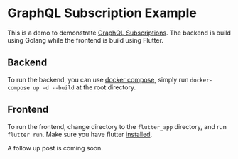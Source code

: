 # GraphQL Subscription Example

This is a demo to demonstrate [GraphQL Subscriptions](https://graphql.org/blog/subscriptions-in-graphql-and-relay/). The backend is build using Golang while the frontend is build using Flutter.

## Backend

To run the backend, you can use [docker compose](https://docs.docker.com/compose/), simply run `docker-compose up -d --build` at the root directory.

## Frontend

To run the frontend, change directory to the `flutter_app` directory, and run `flutter run`. Make sure you have flutter [installed](https://flutter.dev/docs/get-started/install).

A follow up post is coming soon.
